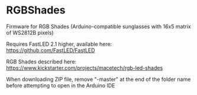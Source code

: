 RGBShades
=========

Firmware for RGB Shades (Arduino-compatible sunglasses with 16x5 matrix of WS2812B pixels)

Requires FastLED 2.1 higher, available here: https://github.com/FastLED/FastLED

RGB Shades described here: https://www.kickstarter.com/projects/macetech/rgb-led-shades

When downloading ZIP file, remove "-master" at the end of the folder name before attempting
to open in the Arduino IDE
